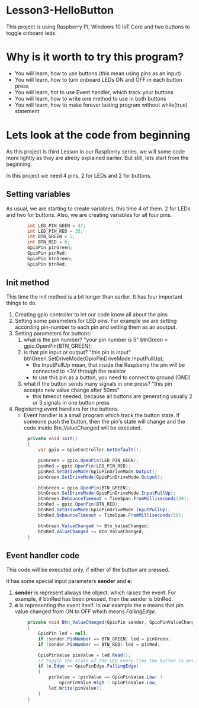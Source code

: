 # Lesson3-HelloButton
This project is using Raspberry PI, Windows 10 IoT Core and two buttons to toggle onboard leds.

# Why is it worth to try this program?
* You will learn, how to use buttons (this mean using pins as an input)
* You will learn, how to turn onboard LEDs ON and OFF in each button press
* You will learn, hot to use Event handler, which track your buttons
* You will learn, how to write one method to use in both buttons
* You will learn, how to make forever lasting program without while(true) statement

# Lets look at the code from beginning
As this project is third Lesson in our Raspberry series, we will some code more lightly as they are alredy explained earlier.
But still, lets start from the beginning.

In this project we need 4 pins, 2 for LEDs and 2 for buttons.

## Setting variables
As usual, we are starting to create variables, this time 4 of them. 2 for LEDs and two for buttons.
Also, we are creating variables for all four pins.
```C#
        int LED_PIN_GEEN = 47;
        int LED_PIN_RED = 35;
        int BTN_GREEN = 5;
        int BTN_RED = 6;
        GpioPin pinGreen;
        GpioPin pinRed;
        GpioPin btnGreen;
        GpioPin btnRed;
```

## Init method
This time the init method is a bit longer than earlier. It has four important things to do.

1. Creating gpio controller to let our code know all about the pins
2. Setting some parameters for LED pins. For example we are setting according pin-number to each pin and setting them as an aoutput.
3. Setting parameters for buttons:
	1. what is the pin number? "your pin number is 5" btnGreen = gpio.OpenPin(BTN_GREEN);
	2. is that pin input or output? "this pin is input" btnGreen.SetDriveMode(GpioPinDriveMode.InputPullUp);
		* the InputPullUp mean, that inside the Raspberry the pin will be connected to +3V through the resistor
		* to use this pin as a button, you need to connect to ground (GND)
	3. what if the button sends many signals in one press? "this pin accepts new value change after 50ms"
		* this timeout needed, because all buttons are generating usually 2 or 3 signals in one button press
4. Registering event handlers for the buttons.
	* Event handler is a small program which track the button state. If someone push the button, then the pin's state will change and the code inside Btn_ValueChanged will be executed.

```C#
        private void init()
        {
            var gpio = GpioController.GetDefault();

            pinGreen = gpio.OpenPin(LED_PIN_GEEN);
            pinRed = gpio.OpenPin(LED_PIN_RED);
            pinRed.SetDriveMode(GpioPinDriveMode.Output);
            pinGreen.SetDriveMode(GpioPinDriveMode.Output);

            btnGreen = gpio.OpenPin(BTN_GREEN);
            btnGreen.SetDriveMode(GpioPinDriveMode.InputPullUp);
            btnGreen.DebounceTimeout = TimeSpan.FromMilliseconds(50);
            btnRed = gpio.OpenPin(BTN_RED);
            btnRed.SetDriveMode(GpioPinDriveMode.InputPullUp);
            btnRed.DebounceTimeout = TimeSpan.FromMilliseconds(50);

            btnGreen.ValueChanged += Btn_ValueChanged;
            btnRed.ValueChanged += Btn_ValueChanged;
        }
```

## Event handler code
This code will be executed only, if either of the button are pressed. 

It has some special input parameters **sender** and **e**:
1. **sender** is represent always the object, which raises the event. For example, if btnRed has been pressed, then the sender is btnRed.
2. **e** is representing the event itself. In our example the e means that pin value changed from ON to OFF which means *FallingEdge*.

```C#
        private void Btn_ValueChanged(GpioPin sender, GpioPinValueChangedEventArgs e)
        {
            GpioPin led = null;
            if (sender.PinNumber == BTN_GREEN) led = pinGreen;
            if (sender.PinNumber == BTN_RED) led = pinRed;

            GpioPinValue pinValue = led.Read();
            // toggle the state of the LED every time the button is pressed
            if (e.Edge == GpioPinEdge.FallingEdge)
            {
                pinValue = (pinValue == GpioPinValue.Low) ?
                    GpioPinValue.High : GpioPinValue.Low;
                led.Write(pinValue);
            }
        }
```